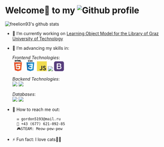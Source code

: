 # Welcome👋 to my <img src="https://github.com/favicon.ico" width="24" alt="Github"> profile

![freelion93's github stats](https://github-readme-stats.vercel.app/api?username=freelion93&show_icons=true&theme=radical)

- 🔭 I’m currently working on [Learning Object Model for the Library of Graz University of Technology](https://github.com/tu-graz-library/invenio-records-lom)
- 🌱 I’m advancing my skills in:
    
    *Frontend Technologies*:  
     <img src="https://raw.githubusercontent.com/github/explore/80688e429a7d4ef2fca1e82350fe8e3517d3494d/topics/html/html.png " width="36">
     <img src="https://raw.githubusercontent.com/github/explore/80688e429a7d4ef2fca1e82350fe8e3517d3494d/topics/css/css.png" width="36">
     <img src="https://raw.githubusercontent.com/github/explore/80688e429a7d4ef2fca1e82350fe8e3517d3494d/topics/javascript/javascript.png " width="32">
     <img src="https://upload.wikimedia.org/wikipedia/commons/thumb/a/a7/React-icon.svg/2000px-React-icon.png " width="48">
     <img src="https://raw.githubusercontent.com/github/explore/80688e429a7d4ef2fca1e82350fe8e3517d3494d/topics/bootstrap/bootstrap.png " width="32">     
   
     
    *Backend Technologies*:  
    <img src="https://banner2.cleanpng.com/20180425/jrw/kisspng-node-js-javascript-web-application-express-js-comp-5ae0f84e2a4242.1423638015246930701731.jpg " width="32">
    <img src="https://cdn3.iconfinder.com/data/icons/logos-and-brands-adobe/512/267_Python-512.png " width="32">

    *Databases*:  
    <img src="https://cdn.iconscout.com/icon/free/png-512/mysql-19-1174939.png" width="32">
    <img src="https://upload.wikimedia.org/wikipedia/de/thumb/4/4b/Postgresql.svg/1200px-Postgresql.svg.png " width="32">

- 🔦 How to reach me out: 

        ✉ gordon5193@mail.ru
        📱 +43 (677) 621-092-85
        🎮STEAM: Meow-pew-pew


- ⚡ Fun fact: I love cats🐱‍👓
